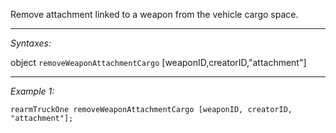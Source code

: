 Remove attachment linked to a weapon from the vehicle cargo space.


---
*Syntaxes:*

object `removeWeaponAttachmentCargo` [weaponID,creatorID,"attachment"]

---
*Example 1:*

```sqf
rearmTruckOne removeWeaponAttachmentCargo [weaponID, creatorID, "attachment"];
```